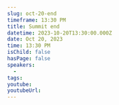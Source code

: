 ```yaml
---
slug: oct-20-end
timeframe: 13:30 PM
title: Summit end
datetime: 2023-10-20T13:30:00.000Z
date: Oct 20, 2023
time: 13:30 PM
isChild: false
hasPage: false
speakers:
  -
tags:
youtube:
youtubeUrl:
---
```

